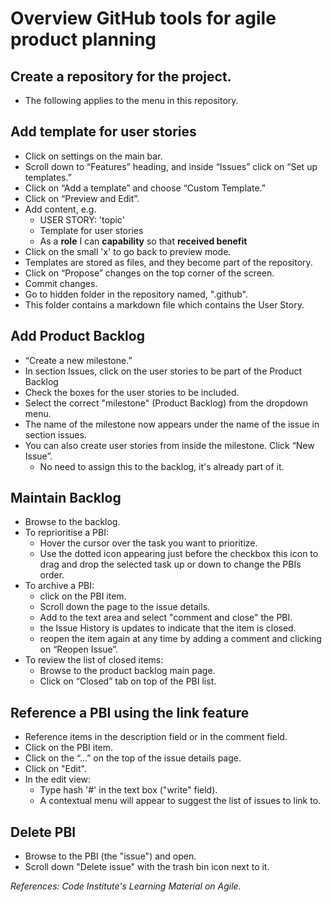 # Overview GitHub tools for agile product planning

## Create a repository for the project.
- The following applies to the menu in this repository.

## Add template for user stories

- Click on settings on the main bar.
- Scroll down to “Features” heading, and inside “Issues” click on “Set up templates.”
- Click on “Add a template” and choose “Custom Template.”
- Click on “Preview and Edit”.
- Add content, e.g. 
  - USER STORY: 'topic'
  - Template for user stories
  - As a **role** I can **capability** so that **received benefit**
- Click on the small 'x' to go back to preview mode.
- Templates are stored as files, and they become part of the repository.
- Click on “Propose” changes on the top corner of the screen.
- Commit changes.
- Go to hidden folder in the repository named, ".github".
- This folder contains a markdown file which contains the User Story.

## Add Product Backlog

- “Create a new milestone.”
- In section Issues, click on the user stories to be part of the Product Backlog
- Check the boxes for the user stories to be included.
- Select the correct "milestone" (Product Backlog) from the dropdown menu.
- The name of the milestone now appears under the name of the issue in section issues.  
- You can also create user stories  from inside the milestone. Click “New Issue”.
  - No need to assign this to the backlog, it's already part of it.

## Maintain Backlog

- Browse to the backlog.
- To reprioritise a PBI:
  - Hover the cursor over the task you want to prioritize.
  - Use the dotted icon appearing just before the checkbox this icon to drag and drop the selected task up or down to change the PBIs order.
- To archive a PBI:
  - click on the PBI item.
  - Scroll down the page to the issue details.
  - Add to the text area and select "comment and close" the PBI.
  - the Issue History is updates  to indicate that the item is closed.
  - reopen the item again at any time by  adding a comment and clicking on “Reopen Issue”.
- To review the list of closed items:
  - Browse to the product backlog main page.
  - Click on “Closed” tab on top of the PBI list.

## Reference a PBI using the link feature
- Reference items in the description field or in the comment field.
- Click on the PBI item.
- Click on the “...” on the  top of the issue details page.
- Click on "Edit".
- In the edit view:
  - Type hash '#' in the text box ("write" field).
  - A contextual menu will appear to suggest the list of issues to link to.


## Delete PBI
- Browse to the PBI (the "issue") and open.
- Scroll down "Delete issue" with the trash bin icon next to it.



*References: Code Institute's Learning Material on Agile.*
